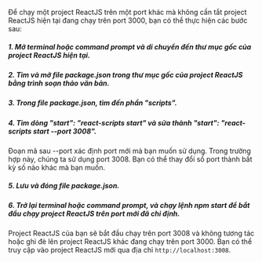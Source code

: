 Để chạy một project ReactJS trên một port khác mà không cần tắt project ReactJS hiện tại đang chạy trên port 3000, bạn có thể thực hiện các bước sau:

##### 1. Mở terminal hoặc command prompt và di chuyển đến thư mục gốc của project ReactJS hiện tại.

##### 2. Tìm và mở file package.json trong thư mục gốc của project ReactJS bằng trình soạn thảo văn bản.

##### 3. Trong file package.json, tìm đến phần "scripts".

##### 4. Tìm dòng "start": "react-scripts start" và sửa thành "start": "react-scripts start --port 3008".

 Đoạn mã sau --port xác định port mới mà bạn muốn sử dụng. Trong trường hợp này, chúng ta sử dụng port 3008. Bạn có thể thay đổi số port thành bất kỳ số nào khác mà bạn muốn.

##### 5. Lưu và đóng file package.json.

##### 6. Trở lại terminal hoặc command prompt, và chạy lệnh npm start để bắt đầu chạy project ReactJS trên port mới đã chỉ định.

Project ReactJS của bạn sẽ bắt đầu chạy trên port 3008 và không tương tác hoặc ghi đè lên project ReactJS khác đang chạy trên port 3000. Bạn có thể truy cập vào project ReactJS mới qua địa chỉ `http://localhost:3008`.